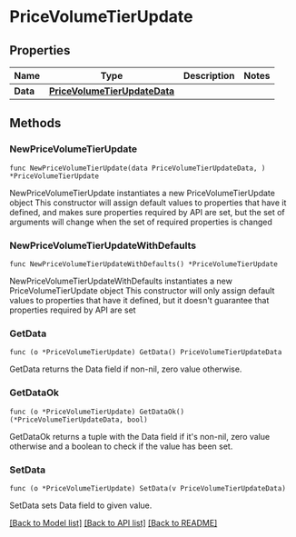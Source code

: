 # PriceVolumeTierUpdate

## Properties

Name | Type | Description | Notes
------------ | ------------- | ------------- | -------------
**Data** | [**PriceVolumeTierUpdateData**](PriceVolumeTierUpdateData.md) |  | 

## Methods

### NewPriceVolumeTierUpdate

`func NewPriceVolumeTierUpdate(data PriceVolumeTierUpdateData, ) *PriceVolumeTierUpdate`

NewPriceVolumeTierUpdate instantiates a new PriceVolumeTierUpdate object
This constructor will assign default values to properties that have it defined,
and makes sure properties required by API are set, but the set of arguments
will change when the set of required properties is changed

### NewPriceVolumeTierUpdateWithDefaults

`func NewPriceVolumeTierUpdateWithDefaults() *PriceVolumeTierUpdate`

NewPriceVolumeTierUpdateWithDefaults instantiates a new PriceVolumeTierUpdate object
This constructor will only assign default values to properties that have it defined,
but it doesn't guarantee that properties required by API are set

### GetData

`func (o *PriceVolumeTierUpdate) GetData() PriceVolumeTierUpdateData`

GetData returns the Data field if non-nil, zero value otherwise.

### GetDataOk

`func (o *PriceVolumeTierUpdate) GetDataOk() (*PriceVolumeTierUpdateData, bool)`

GetDataOk returns a tuple with the Data field if it's non-nil, zero value otherwise
and a boolean to check if the value has been set.

### SetData

`func (o *PriceVolumeTierUpdate) SetData(v PriceVolumeTierUpdateData)`

SetData sets Data field to given value.



[[Back to Model list]](../README.md#documentation-for-models) [[Back to API list]](../README.md#documentation-for-api-endpoints) [[Back to README]](../README.md)


